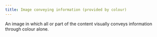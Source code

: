 ```yaml
---
title: Image conveying information (provided by colour)
---
```


An image in which all or part of the content visually conveys information through colour alone.
